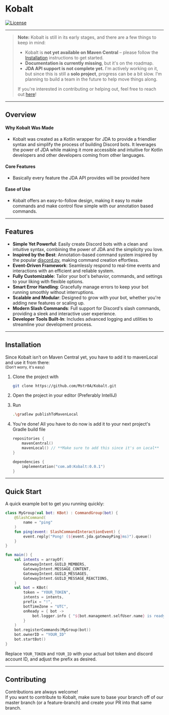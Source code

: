 # Kobalt

[![License](https://img.shields.io/badge/license-Apache%202.0-blue.svg)](LICENSE)

---

> **Note:** Kobalt is still in its early stages, and there are a few things to keep in mind:
>
> * Kobalt is **not yet available on Maven Central** – please follow the [Installation](#Installation) instructions to
    get started.
> * **Documentation is currently missing**, but it's on the roadmap.
> * **JDA API support is not complete yet.** I'm actively working on it, but since this is still a **solo project**,
    progress can be a bit slow. I'm planning to build a team in the future to help move things along.
>
> If you're interested in contributing or helping out, feel free to reach out [here](mailto:kobalt@ameensonjuq.com)!

---

## Overview

#### Why Kobalt Was Made

- Kobalt was created as a Kotlin wrapper for JDA to provide a friendlier syntax and simplify the process of building
  Discord bots. It leverages the power of JDA while making it more accessible and intuitive for Kotlin developers and
  other developers coming from other languages.

#### Core Features

- Basically every feature the JDA API provides will be provided here

#### Ease of Use

- Kobalt offers an easy-to-follow design, making it easy to make commands and make control flow simple with our
  annotation
  based commands.

---

## Features

- **Simple Yet Powerful**: Easily create Discord bots with a clean and intuitive syntax, combining the power of JDA and
  the simplicity you love.
- **Inspired by the Best**: Annotation-based command system inspired by the
  popular [discord.py](https://github.com/Rapptz/discord.py), making command creation effortless.
- **Event-Driven Framework**: Seamlessly respond to real-time events and interactions with an efficient and reliable
  system.
- **Fully Customizable**: Tailor your bot's behavior, commands, and settings to your liking with flexible options.
- **Smart Error Handling**: Gracefully manage errors to keep your bot running smoothly without interruptions.
- **Scalable and Modular**: Designed to grow with your bot, whether you're adding new features or scaling up.
- **Modern Slash Commands**: Full support for Discord's slash commands, providing a sleek and interactive user
  experience.
- **Developer Tools Built-In**: Includes advanced logging and utilities to streamline your development process.

---

## Installation

Since Kobalt isn’t on Maven Central yet, you have to add it to mavenLocal and use it from there: <br>
<sub> (Don't worry, it's easy) </sub>

1. Clone the project with

    ```bash
    git clone https://github.com/Mstr0A/Kobalt.git
    ```

2. Open the project in your editor (Preferably IntelliJ)

3. Run

    ```bash
    .\gradlew publishToMavenLocal
    ```

4. You're done! All you have to do now is add it to your next project's Gradle build file

    ```kt
    repositories {
        mavenCentral()
        mavenLocal() // **Make sure to add this since it's on Local**
    }
    
    dependencies {
        implementation("com.a0:Kobalt:0.0.1")
    }
    ```

---

## Quick Start

A quick example bot to get you running quickly:

```kt
class MyGroup(val bot: KBot) : CommandGroup(bot) {
    @SlashCommand(
        name = "ping"
    )
    fun ping(event: SlashCommandInteractionEvent) {
        event.reply("Pong! (${event.jda.gatewayPing}ms)").queue()
    }
}

fun main() {
    val intents = arrayOf(
        GatewayIntent.GUILD_MEMBERS,
        GatewayIntent.MESSAGE_CONTENT,
        GatewayIntent.GUILD_MESSAGES,
        GatewayIntent.GUILD_MESSAGE_REACTIONS,
    )
    val bot = KBot(
        token = "YOUR_TOKEN",
        intents = intents,
        prefix = "!",
        botTimeZone = "UTC",
        onReady = { bot ->
            bot.logger.info { "${bot.management.selfUser.name} is ready!" }
        }
    )
    bot.registerCommands(MyGroup(bot))
    bot.ownerID = "YOUR_ID"
    bot.startBot()
}
```

Replace `YOUR_TOKEN` and `YOUR_ID` with your actual bot token and discord account ID, and adjust the prefix as desired.

---

## Contributing

Contributions are always welcome! <br>
If you want to contribute to Kobalt, make sure to base your branch off of our master branch (or a feature-branch) and
create your PR into that same branch. <br>
